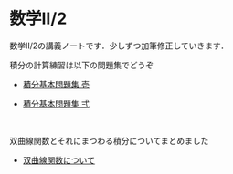 # 数学II/2

数学II/2の講義ノートです．少しずつ加筆修正していきます．

積分の計算練習は以下の問題集でどうぞ

- [積分基本問題集 壱](https://github.com/kazutsumi/Integral1)

- [積分基本問題集 弍](https://github.com/kazutsumi/Integral2)

<br>

双曲線関数とそれにまつわる積分についてまとめました
- [双曲線関数について](https://github.com/kazutsumi/hyperbolic)